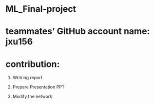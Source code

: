 # ML_Final-project

# teammates’ GitHub account name: jxu156

# contribution: 

1. Writring report 

2. Prepare Presentation PPT

3. Modify the network


